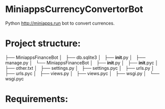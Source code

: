 # MiniappsCurrencyConvertorBot
Python http://miniapps.run bot to convert currences.

# Project structure:
├── MiniappsFinanceBot
│   ├── db.sqlite3
│   ├── __init__.py
│   ├── manage.py
│   └── MiniappsFinanceBot
│       ├── __init__.py
│       ├── __init__.pyc
│       ├── other.txt
│       ├── settings.py
│       ├── settings.pyc
│       ├── urls.py
│       ├── urls.pyc
│       ├── views.py
│       ├── views.pyc
│       ├── wsgi.py
│       └── wsgi.pyc
# Requirements:
